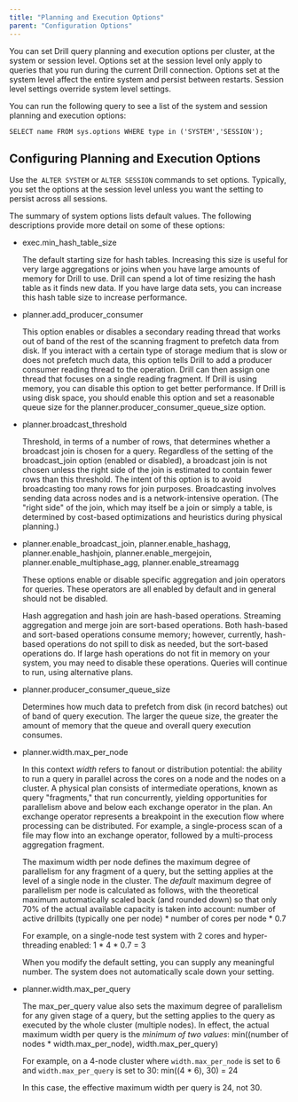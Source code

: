 ```yaml
---
title: "Planning and Execution Options"
parent: "Configuration Options"
---
```

You can set Drill query planning and execution options per cluster, at the
system or session level. Options set at the session level only apply to
queries that you run during the current Drill connection. Options set at the
system level affect the entire system and persist between restarts. Session
level settings override system level settings.

You can run the following query to see a list of the system and session
planning and execution options:

    SELECT name FROM sys.options WHERE type in ('SYSTEM','SESSION');

## Configuring Planning and Execution Options

Use the` ALTER SYSTEM` or `ALTER SESSION` commands to set options. Typically,
you set the options at the session level unless you want the setting to
persist across all sessions.

The summary of system options lists default values. The following descriptions provide more detail on some of these options:

* exec.min_hash_table_size

  The default starting size for hash tables. Increasing this size is useful for very large aggregations or joins when you have large amounts of memory for Drill to use. Drill can spend a lot of time resizing the hash table as it finds new data. If you have large data sets, you can increase this hash table size to increase performance.

* planner.add_producer_consumer

  This option enables or disables a secondary reading thread that works out of band of the rest of the scanning fragment to prefetch data from disk. If you interact with a certain type of storage medium that is slow or does not prefetch much data, this option tells Drill to add a producer consumer reading thread to the operation. Drill can then assign one thread that focuses on a single reading fragment. If Drill is using memory, you can disable this option to get better performance. If Drill is using disk space, you should enable this option and set a reasonable queue size for the planner.producer_consumer_queue_size option.

* planner.broadcast_threshold

  Threshold, in terms of a number of rows, that determines whether a broadcast join is chosen for a query. Regardless of the setting of the broadcast_join option (enabled or disabled), a broadcast join is not chosen unless the right side of the join is estimated to contain fewer rows than this threshold. The intent of this option is to avoid broadcasting too many rows for join purposes. Broadcasting involves sending data across nodes and is a network-intensive operation. (The &quot;right side&quot; of the join, which may itself be a join or simply a table, is determined by cost-based optimizations and heuristics during physical planning.)

* planner.enable_broadcast_join, planner.enable_hashagg, planner.enable_hashjoin, planner.enable_mergejoin, planner.enable_multiphase_agg, planner.enable_streamagg

  These options enable or disable specific aggregation and join operators for queries. These operators are all enabled by default and in general should not be disabled.</p><p>Hash aggregation and hash join are hash-based operations. Streaming aggregation and merge join are sort-based operations. Both hash-based and sort-based operations consume memory; however, currently, hash-based operations do not spill to disk as needed, but the sort-based operations do. If large hash operations do not fit in memory on your system, you may need to disable these operations. Queries will continue to run, using alternative plans.

* planner.producer_consumer_queue_size

  Determines how much data to prefetch from disk (in record batches) out of band of query execution. The larger the queue size, the greater the amount of memory that the queue and overall query execution consumes.

* planner.width.max_per_node

  In this context *width* refers to fanout or distribution potential: the ability to run a query in parallel across the cores on a node and the nodes on a cluster. A physical plan consists of intermediate operations, known as query &quot;fragments,&quot; that run concurrently, yielding opportunities for parallelism above and below each exchange operator in the plan. An exchange operator represents a breakpoint in the execution flow where processing can be distributed. For example, a single-process scan of a file may flow into an exchange operator, followed by a multi-process aggregation fragment.

  The maximum width per node defines the maximum degree of parallelism for any fragment of a query, but the setting applies at the level of a single node in the cluster. The *default* maximum degree of parallelism per node is calculated as follows, with the theoretical maximum automatically scaled back (and rounded down) so that only 70% of the actual available capacity is taken into account: number of active drillbits (typically one per node) * number of cores per node * 0.7

  For example, on a single-node test system with 2 cores and hyper-threading enabled: 1 * 4 * 0.7 = 3

  When you modify the default setting, you can supply any meaningful number. The system does not automatically scale down your setting.

* planner.width.max_per_query

  The max_per_query value also sets the maximum degree of parallelism for any given stage of a query, but the setting applies to the query as executed by the whole cluster (multiple nodes). In effect, the actual maximum width per query is the *minimum of two values*: min((number of nodes * width.max_per_node), width.max_per_query)

  For example, on a 4-node cluster where `width.max_per_node` is set to 6 and `width.max_per_query` is set to 30: min((4 * 6), 30) = 24

  In this case, the effective maximum width per query is 24, not 30.